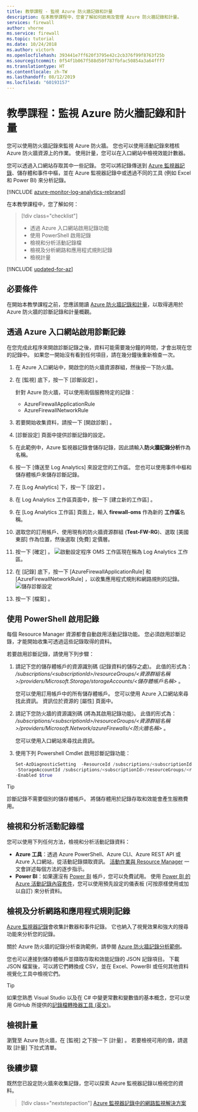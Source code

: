 ```yaml
---
title: 教學課程 - 監視 Azure 防火牆記錄和計量
description: 在本教學課程中，您會了解如何啟用及管理 Azure 防火牆記錄和計量。
services: firewall
author: vhorne
ms.service: firewall
ms.topic: tutorial
ms.date: 10/24/2018
ms.author: victorh
ms.openlocfilehash: 393441e7ff620f3795e42c2cb376f99f8763f25b
ms.sourcegitcommit: 0f54f1b067f588d50f787fbfac50854a3a64fff7
ms.translationtype: HT
ms.contentlocale: zh-TW
ms.lasthandoff: 08/12/2019
ms.locfileid: "60193157"
---
```

# <a name="tutorial-monitor-azure-firewall-logs-and-metrics"></a>教學課程：監視 Azure 防火牆記錄和計量

您可以使用防火牆記錄來監視 Azure 防火牆。 您也可以使用活動記錄來稽核 Azure 防火牆資源上的作業。 使用計量，您可以在入口網站中檢視效能計數器。 

您可以透過入口網站存取其中一些記錄。 您可以將記錄傳送到 [Azure 監視器記錄](../azure-monitor/insights/azure-networking-analytics.md)、儲存體和事件中樞，並在 Azure 監視器記錄中或透過不同的工具 (例如 Excel 和 Power BI) 來分析記錄。

[!INCLUDE [azure-monitor-log-analytics-rebrand](../../includes/azure-monitor-log-analytics-rebrand.md)]

在本教學課程中，您了解如何：

> [!div class="checklist"]
> * 透過 Azure 入口網站啟用記錄功能
> * 使用 PowerShell 啟用記錄
> * 檢視和分析活動記錄檔
> * 檢視及分析網路和應用程式規則記錄
> * 檢視計量


[!INCLUDE [updated-for-az](../../includes/updated-for-az.md)]

## <a name="prerequisites"></a>必要條件

在開始本教學課程之前，您應該閱讀 [Azure 防火牆記錄和計量](logs-and-metrics.md)，以取得適用於 Azure 防火牆的診斷記錄和計量概觀。


## <a name="enable-diagnostic-logging-through-the-azure-portal"></a>透過 Azure 入口網站啟用診斷記錄

在您完成此程序來開啟診斷記錄之後，資料可能需要幾分鐘的時間，才會出現在您的記錄中。 如果您一開始沒有看到任何項目，請在幾分鐘後重新檢查一次。

1. 在 Azure 入口網站中，開啟您的防火牆資源群組，然後按一下防火牆。
2. 在 [監視]  底下，按一下 [診斷設定]  。

   針對 Azure 防火牆，可以使用兩個服務特定的記錄：

   * AzureFirewallApplicationRule
   * AzureFirewallNetworkRule

3. 若要開始收集資料，請按一下 [開啟診斷]  。
4. [診斷設定]  頁面中提供診斷記錄的設定。 
5. 在此範例中，Azure 監視器記錄會儲存記錄，因此請輸入**防火牆記錄分析**作為名稱。
6. 按一下 [傳送至 Log Analytics]  來設定您的工作區。 您也可以使用事件中樞和儲存體帳戶來儲存診斷記錄。
7. 在 [Log Analytics]  下，按一下 [設定]  。
8. 在 Log Analytics 工作區頁面中，按一下 [建立新的工作區]  。
9. 在 [Log Analytics 工作區]  頁面上，輸入 **firewall-oms** 作為新的  **工作區**名稱。
10. 選取您的訂用帳戶、使用現有的防火牆資源群組 (**Test-FW-RG**)、選取 [美國東部]  作為位置，然後選取 [免費]  定價層。
11. 按一下 [確定]  。
   ![啟動設定程序][1] OMS 工作區現在稱為 Log Analytics 工作區。  
12. 在 [記錄]  底下，按一下 [AzureFirewallApplicationRule]  和 [AzureFirewallNetworkRule]  ，以收集應用程式規則和網路規則的記錄。
   ![儲存診斷設定][2]
13. 按一下 [檔案]  。

## <a name="enable-logging-with-powershell"></a>使用 PowerShell 啟用記錄

每個 Resource Manager 資源都會自動啟用活動記錄功能。 您必須啟用診斷記錄，才能開始收集可透過這些記錄取得的資料。

若要啟用診斷記錄，請使用下列步驟：

1. 請記下您的儲存體帳戶的資源識別碼 (記錄資料的儲存之處)。 此值的形式為： */subscriptions/\<subscriptionId\>/resourceGroups/\<資源群組名稱\>/providers/Microsoft.Storage/storageAccounts/\<儲存體帳戶名稱\>* 。

   您可以使用訂用帳戶中的所有儲存體帳戶。 您可以使用 Azure 入口網站來尋找此資訊。 資訊位於資源的 [屬性]  頁面中。

2. 請記下您防火牆的資源識別碼 (將為其啟用記錄功能)。 此值的形式為： */subscriptions/\<subscriptionId\>/resourceGroups/\<資源群組名稱\>/providers/Microsoft.Network/azureFirewalls/\<防火牆名稱\>* 。

   您可以使用入口網站來尋找此資訊。

3. 使用下列 Powershell Cmdlet 啟用診斷記錄功能：

    ```powershell
    Set-AzDiagnosticSetting  -ResourceId /subscriptions/<subscriptionId>/resourceGroups/<resource group name>/providers/Microsoft.Network/azureFirewalls/<Firewall name> `
   -StorageAccountId /subscriptions/<subscriptionId>/resourceGroups/<resource group name>/providers/Microsoft.Storage/storageAccounts/<storage account name> `
   -Enabled $true     
    ```
    
> [!TIP] 
>診斷記錄不需要個別的儲存體帳戶。 將儲存體用於記錄存取和效能會產生服務費用。

## <a name="view-and-analyze-the-activity-log"></a>檢視和分析活動記錄檔

您可以使用下列任何方法，檢視和分析活動記錄資料：

* **Azure 工具**：透過 Azure PowerShell、Azure CLI、Azure REST API 或 Azure 入口網站，從活動記錄擷取資訊。 [活動作業與 Resource Manager](../azure-resource-manager/resource-group-audit.md) 一文會詳述每個方法的逐步指示。
* **Power BI**：如果還沒有 [Power BI](https://powerbi.microsoft.com/pricing) 帳戶，您可以免費試用。 使用 [Power BI 的 Azure 活動記錄內容套件](https://powerbi.microsoft.com/en-us/documentation/powerbi-content-pack-azure-audit-logs/)，您可以使用預先設定的儀表板 (可按原樣使用或加以自訂) 來分析資料。

## <a name="view-and-analyze-the-network-and-application-rule-logs"></a>檢視及分析網路和應用程式規則記錄

[Azure 監視器記錄](../azure-monitor/insights/azure-networking-analytics.md)會收集計數器和事件記錄。 它也納入了視覺效果和強大的搜尋功能來分析您的記錄。

關於 Azure 防火牆的記錄分析查詢範例，請參閱 [Azure 防火牆記錄分析範例](log-analytics-samples.md)。

您也可以連接到儲存體帳戶並擷取存取和效能記錄的 JSON 記錄項目。 下載 JSON 檔案後，可以將它們轉換成 CSV，並在 Excel、PowerBI 或任何其他資料視覺化工具中檢視它們。

> [!TIP]
> 如果您熟悉 Visual Studio 以及在 C# 中變更常數和變數值的基本概念，您可以使用 GitHub 所提供的[記錄檔轉換器工具 (英文)](https://github.com/Azure-Samples/networking-dotnet-log-converter)。

## <a name="view-metrics"></a>檢視計量
瀏覽至 Azure 防火牆，在 [監視]  之下按一下 [計量]  。 若要檢視可用的值，請選取 [計量]  下拉式清單。

## <a name="next-steps"></a>後續步驟

既然您已設定防火牆來收集記錄，您可以探索 Azure 監視器記錄以檢視您的資料。

> [!div class="nextstepaction"]
> [Azure 監視器記錄中的網路監視解決方案](../azure-monitor/insights/azure-networking-analytics.md)

[1]: ./media/tutorial-diagnostics/figure1.png
[2]: ./media/tutorial-diagnostics/figure2.png
